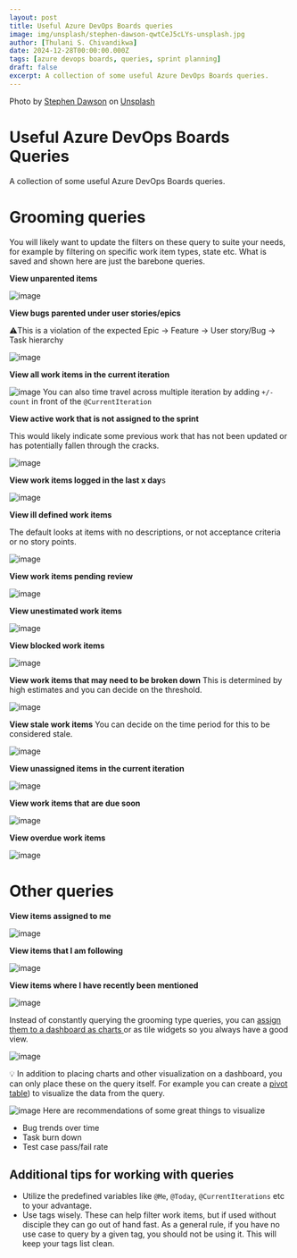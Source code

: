 ```yaml
---
layout: post
title: Useful Azure DevOps Boards queries
image: img/unsplash/stephen-dawson-qwtCeJ5cLYs-unsplash.jpg
author: [Thulani S. Chivandikwa]
date: 2024-12-28T00:00:00.000Z
tags: [azure devops boards, queries, sprint planning]
draft: false
excerpt: A collection of some useful Azure DevOps Boards queries.
---
```


Photo by <a href="https://unsplash.com/@dawson2406?utm_content=creditCopyText&utm_medium=referral&utm_source=unsplash">Stephen Dawson</a> on <a href="https://unsplash.com/photos/turned-on-monitoring-screen-qwtCeJ5cLYs?utm_content=creditCopyText&utm_medium=referral&utm_source=unsplash">Unsplash</a>


# Useful Azure DevOps Boards Queries

A collection of some useful Azure DevOps Boards queries.

# Grooming queries

You will likely want to update the filters on these query to suite your needs, for example by filtering on specific work item types, state etc. What is saved and shown here are just the barebone queries.

**View unparented items**

![image](https://raw.githubusercontent.com/chivandikwa/gatsby-casper/master/src/content/img/clean/boards/1.jpg)

**View bugs parented under user stories/epics**

⚠️This is a violation of the expected Epic -> Feature -> User story/Bug -> Task hierarchy

![image](https://raw.githubusercontent.com/chivandikwa/gatsby-casper/master/src/content/img/clean/boards/2.jpg)

**View all work items in the current iteration**

![image](https://raw.githubusercontent.com/chivandikwa/gatsby-casper/master/src/content/img/clean/boards/3.jpg)
You can also time travel across multiple iteration by adding `+/- count` in front of the `@CurrentIteration`


**View active work that is not assigned to the sprint**

This would likely indicate some previous work that has not been updated or has potentially fallen through the cracks.

![image](https://raw.githubusercontent.com/chivandikwa/gatsby-casper/master/src/content/img/clean/boards/4.jpg)

**View work items logged in the last x day**s

![image](https://raw.githubusercontent.com/chivandikwa/gatsby-casper/master/src/content/img/clean/boards/5.jpg)

**View ill defined work items**

The default looks at items with no descriptions, or not acceptance criteria or no story points.

![image](https://raw.githubusercontent.com/chivandikwa/gatsby-casper/master/src/content/img/clean/boards/6.jpg)

**View work items pending review**

![image](https://raw.githubusercontent.com/chivandikwa/gatsby-casper/master/src/content/img/clean/boards/7.jpg)

**View unestimated work items**

![image](https://raw.githubusercontent.com/chivandikwa/gatsby-casper/master/src/content/img/clean/boards/8.jpg)

**View blocked work items**

![image](https://raw.githubusercontent.com/chivandikwa/gatsby-casper/master/src/content/img/clean/boards/9.jpg)

**View work items that may need to be broken down**
This is determined by high estimates and you can decide on the threshold.

![image](https://raw.githubusercontent.com/chivandikwa/gatsby-casper/master/src/content/img/clean/boards/10.jpg)

**View stale work items**
You can decide on the time period for this to be considered stale.

![image](https://raw.githubusercontent.com/chivandikwa/gatsby-casper/master/src/content/img/clean/boards/11.jpg)

**View unassigned items in the current iteration**

![image](https://raw.githubusercontent.com/chivandikwa/gatsby-casper/master/src/content/img/clean/boards/12.jpg)

**View work items that are due soon**

![image](https://raw.githubusercontent.com/chivandikwa/gatsby-casper/master/src/content/img/clean/boards/13.jpg)

**View overdue work items**

![image](https://raw.githubusercontent.com/chivandikwa/gatsby-casper/master/src/content/img/clean/boards/14.jpg)


# Other queries

**View items assigned to me**

![image](https://raw.githubusercontent.com/chivandikwa/gatsby-casper/master/src/content/img/clean/boards/15.jpg)

**View items that I am following**

![image](https://raw.githubusercontent.com/chivandikwa/gatsby-casper/master/src/content/img/clean/boards/16.jpg)

**View items where I have recently been mentioned**

![image](https://raw.githubusercontent.com/chivandikwa/gatsby-casper/master/src/content/img/clean/boards/17.jpg)

Instead of constantly querying the grooming type queries, you can [assign them to a dashboard as charts ](https://learn.microsoft.com/en-us/azure/devops/report/dashboards/add-charts-to-dashboard?view=azure-devops#add-a-work-item-query-or-chart) or as tile widgets so you always have a good view.

![image](https://raw.githubusercontent.com/chivandikwa/gatsby-casper/master/src/content/img/clean/boards/18.jpg)


💡 In addition to placing charts and other visualization on a dashboard, you can only place these on the query itself. For example you can create a [pivot table](https://learn.microsoft.com/en-us/azure/devops/report/dashboards/configure-chart-work-items-widget?view=azure-devops)) to visualize the data from the query.

![image](https://raw.githubusercontent.com/chivandikwa/gatsby-casper/master/src/content/img/clean/boards/19.jpg)
Here are recommendations of some great things to visualize
- Bug trends over time
- Task burn down
- Test case pass/fail rate
## Additional tips for working with queries

- Utilize the predefined variables like `@Me`, `@Today`, `@CurrentIterations` etc to your advantage.
- Use tags wisely. These can help filter work items, but if used without disciple they can go out of hand fast. As a general rule, if you have no use case to query by a given tag, you should not be using it. This will keep your tags list clean.

